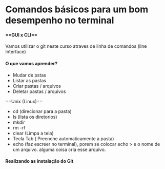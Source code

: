 # Comandos básicos para um bom desempenho no terminal
#### ==GUI x CLI==
Vamos utilizar o git neste curso atraves de linha de comandos (line Interface)

#### O que vamos aprender?
- Mudar de pstas
- Listar as pastas
- Criar pastas / arquivos
- Deletar pastas / arquivos

==Unix (Linux)==
- cd (direcionar para a pasta)
- ls (lista os diretorios)
- mkdir
- rm -rf
- clear (Limpa a tela)
- Tecla Tab ( Preenche automaticamente a pasta)
- echo (faz escreer no terminal), porem se colocar echo > e o nome de um arquivo. alguma coisa cria esse arquivo.


#### Realizando as instalação do Git
